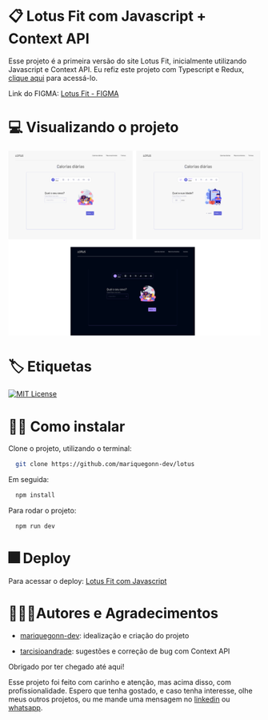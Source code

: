 
# 📋 Lotus Fit com Javascript + Context API

Esse projeto é a primeira versão do site Lotus Fit, inicialmente utilizando Javascript e Context API. Eu refiz este projeto com Typescript e Redux, [clique aqui](https://github.com/mariquegonn-dev/lotus-ts) para acessá-lo.

Link do FIGMA: [Lotus Fit - FIGMA](https://www.figma.com/file/sWjLrVu5YtOv96AUx9oP4Q/Lotus-Fit?type=design&node-id=0%3A1&mode=design&t=ENrBn0IF1acuKxOM-1)


# 💻 Visualizando o projeto 

![FIGMA Apresentação](https://github.com/mariquegonn-dev/lotus/blob/main/lotusfit.png?raw=true)


# 🏷️ Etiquetas

[![MIT License](https://img.shields.io/badge/License-MIT-green.svg)](https://choosealicense.com/licenses/mit/)


# ✍🏻 Como instalar

Clone o projeto, utilizando o terminal:

```bash
  git clone https://github.com/mariquegonn-dev/lotus
```

Em seguida:

```bash
  npm install
```

Para rodar o projeto:

```bash
  npm run dev
```
    
# 🎆 Deploy

Para acessar o deploy: [Lotus Fit com Javascript](https://lotusfit.netlify.app/)



# 👨🏻‍💻Autores e Agradecimentos

- [mariquegonn-dev](https://www.github.com/mariquegonn-dev): idealização e criação do projeto

- [tarcisioandrade](https://github.com/tarcisioandrade): sugestões e correção de bug com Context API

Obrigado por ter chegado até aqui! 

Esse projeto foi feito com carinho e atenção, mas acima disso, com profissionalidade. Espero que tenha gostado, e caso tenha interesse, olhe meus outros projetos, ou me mande uma mensagem no [linkedin](https://www.linkedin.com/in/mariquegonn-dev) ou [whatsapp](https://wa.me/5571987510739?text=Ol%C3%A1+Henrique%21v).


